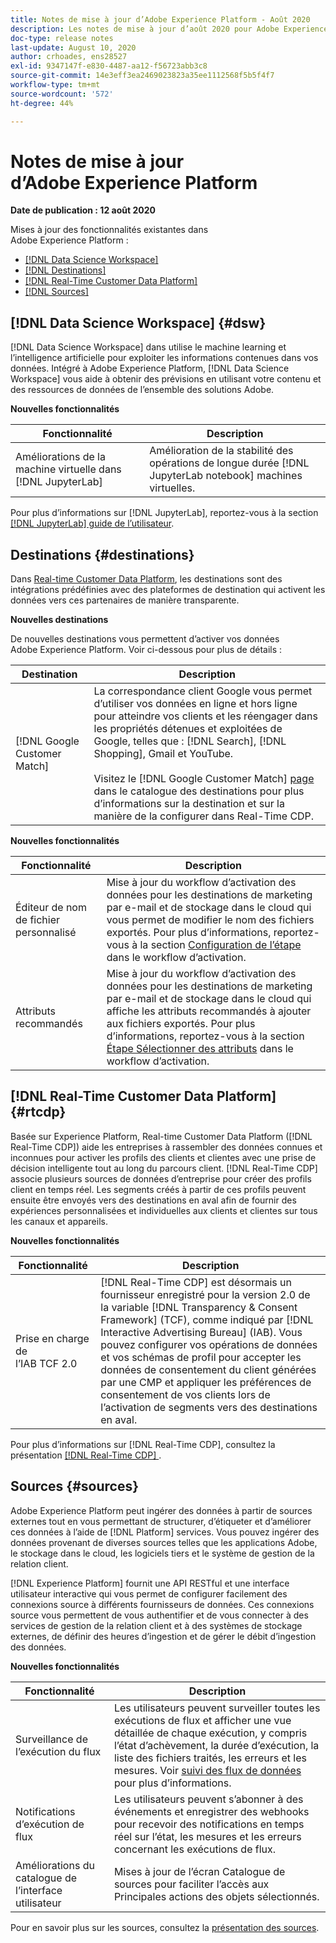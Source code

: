 ```yaml
---
title: Notes de mise à jour d’Adobe Experience Platform - Août 2020
description: Les notes de mise à jour d’août 2020 pour Adobe Experience Platform.
doc-type: release notes
last-update: August 10, 2020
author: crhoades, ens28527
exl-id: 9347147f-e830-4487-aa12-f56723abb3c8
source-git-commit: 14e3eff3ea2469023823a35ee1112568f5b5f4f7
workflow-type: tm+mt
source-wordcount: '572'
ht-degree: 44%

---
```


# Notes de mise à jour d’Adobe Experience Platform

**Date de publication : 12 août 2020**

Mises à jour des fonctionnalités existantes dans Adobe Experience Platform :

- [[!DNL Data Science Workspace]](#dsw)
- [[!DNL Destinations]](#destinations)
- [[!DNL Real-Time Customer Data Platform]](#rtcdp)
- [[!DNL Sources]](#sources)

## [!DNL Data Science Workspace] {#dsw}

[!DNL Data Science Workspace] dans utilise le machine learning et lʼintelligence artificielle pour exploiter les informations contenues dans vos données. Intégré à Adobe Experience Platform, [!DNL Data Science Workspace] vous aide à obtenir des prévisions en utilisant votre contenu et des ressources de données de lʼensemble des solutions Adobe.

**Nouvelles fonctionnalités**

| Fonctionnalité | Description |
| ------- | ----------- |
| Améliorations de la machine virtuelle dans [!DNL JupyterLab] | Amélioration de la stabilité des opérations de longue durée [!DNL JupyterLab notebook] machines virtuelles. |

Pour plus d’informations sur [!DNL JupyterLab], reportez-vous à la section [[!DNL JupyterLab] guide de l’utilisateur](../../data-science-workspace/jupyterlab/overview.md).

## Destinations {#destinations}

Dans [Real-time Customer Data Platform](../../rtcdp/overview.md), les destinations sont des intégrations prédéfinies avec des plateformes de destination qui activent les données vers ces partenaires de manière transparente.

**Nouvelles destinations**

De nouvelles destinations vous permettent d’activer vos données Adobe Experience Platform. Voir ci-dessous pour plus de détails :

| Destination | Description |
|--- | ---|
| [!DNL Google Customer Match] | La correspondance client Google vous permet d’utiliser vos données en ligne et hors ligne pour atteindre vos clients et les réengager dans les propriétés détenues et exploitées de Google, telles que : [!DNL Search], [!DNL Shopping], Gmail et YouTube. <br><br> Visitez le [!DNL Google Customer Match] [page](../../destinations/catalog/advertising/google-customer-match.md) dans le catalogue des destinations pour plus d’informations sur la destination et sur la manière de la configurer dans Real-Time CDP. |

**Nouvelles fonctionnalités**

| Fonctionnalité | Description |
|------- | -----------|
| Éditeur de nom de fichier personnalisé | Mise à jour du workflow d’activation des données pour les destinations de marketing par e-mail et de stockage dans le cloud qui vous permet de modifier le nom des fichiers exportés. Pour plus d’informations, reportez-vous à la section [ Configuration de l’étape](../../destinations/ui/activate-batch-profile-destinations.md) dans le workflow d’activation. |
| Attributs recommandés | Mise à jour du workflow d’activation des données pour les destinations de marketing par e-mail et de stockage dans le cloud qui affiche les attributs recommandés à ajouter aux fichiers exportés. Pour plus d’informations, reportez-vous à la section [Étape Sélectionner des attributs](../../destinations/ui/activate-batch-profile-destinations.md) dans le workflow d’activation. |

## [!DNL Real-Time Customer Data Platform] {#rtcdp}

Basée sur Experience Platform, Real-time Customer Data Platform ([!DNL Real-Time CDP]) aide les entreprises à rassembler des données connues et inconnues pour activer les profils des clients et clientes avec une prise de décision intelligente tout au long du parcours client. [!DNL Real-Time CDP] associe plusieurs sources de données d’entreprise pour créer des profils client en temps réel. Les segments créés à partir de ces profils peuvent ensuite être envoyés vers des destinations en aval afin de fournir des expériences personnalisées et individuelles aux clients et clientes sur tous les canaux et appareils.

**Nouvelles fonctionnalités**

| Fonctionnalité | Description |
| ------- | ----------- |
| Prise en charge de l’IAB TCF 2.0 | [!DNL Real-Time CDP] est désormais un fournisseur enregistré pour la version 2.0 de la variable [!DNL Transparency & Consent Framework] (TCF), comme indiqué par [!DNL Interactive Advertising Bureau] (IAB). Vous pouvez configurer vos opérations de données et vos schémas de profil pour accepter les données de consentement du client générées par une CMP et appliquer les préférences de consentement de vos clients lors de l’activation de segments vers des destinations en aval. |

Pour plus d’informations sur [!DNL Real-Time CDP], consultez la présentation [[!DNL Real-Time CDP] ](../../rtcdp/overview.md).

## Sources {#sources}

Adobe Experience Platform peut ingérer des données à partir de sources externes tout en vous permettant de structurer, d’étiqueter et d’améliorer ces données à l’aide de [!DNL Platform] services. Vous pouvez ingérer des données provenant de diverses sources telles que les applications Adobe, le stockage dans le cloud, les logiciels tiers et le système de gestion de la relation client.

[!DNL Experience Platform] fournit une API RESTful et une interface utilisateur interactive qui vous permet de configurer facilement des connexions source à différents fournisseurs de données. Ces connexions source vous permettent de vous authentifier et de vous connecter à des services de gestion de la relation client et à des systèmes de stockage externes, de définir des heures d’ingestion et de gérer le débit d’ingestion des données.

**Nouvelles fonctionnalités**

| Fonctionnalité | Description |
| ------- | ----------- |
| Surveillance de l’exécution du flux | Les utilisateurs peuvent surveiller toutes les exécutions de flux et afficher une vue détaillée de chaque exécution, y compris l’état d’achèvement, la durée d’exécution, la liste des fichiers traités, les erreurs et les mesures. Voir [suivi des flux de données](../../sources/tutorials/ui/monitor.md) pour plus d’informations. |
| Notifications d’exécution de flux | Les utilisateurs peuvent s’abonner à des événements et enregistrer des webhooks pour recevoir des notifications en temps réel sur l’état, les mesures et les erreurs concernant les exécutions de flux. |
| Améliorations du catalogue de l’interface utilisateur | Mises à jour de l’écran Catalogue de sources pour faciliter l’accès aux Principales actions des objets sélectionnés. |

Pour en savoir plus sur les sources, consultez la [présentation des sources](../../sources/home.md).
